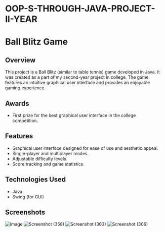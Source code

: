 # OOP-S-THROUGH-JAVA-PROJECT-II-YEAR
# Ball Blitz Game

## Overview
This project is a Ball Blitz (similar to table tennis) game developed in Java. It was created as a part of my second-year project in college. The game features an intuitive graphical user interface and provides an enjoyable gaming experience.

## Awards
- First prize for the best graphical user interface in the college competition.

## Features
- Graphical user interface designed for ease of use and aesthetic appeal.
- Single-player and multiplayer modes.
- Adjustable difficulty levels.
- Score tracking and game statistics.

## Technologies Used
- Java
- Swing (for GUI)

## Screenshots
![image](https://github.com/rishikeshh09/OOP-S-THROUGH-JAVA-PROJECT-II-YEAR/assets/148183580/0b9ca3ef-0ab5-4313-88f2-aa3f872294ac)
![Screenshot (358)](https://github.com/rishikeshh09/OOP-S-THROUGH-JAVA-PROJECT-II-YEAR/assets/148183580/37b9d35e-474c-483d-a87a-d822c665d0c1)
![Screenshot (363)](https://github.com/rishikeshh09/OOP-S-THROUGH-JAVA-PROJECT-II-YEAR/assets/148183580/a9f78be5-7c47-4c43-8938-65f72514d70f)
![Screenshot (366)](https://github.com/rishikeshh09/OOP-S-THROUGH-JAVA-PROJECT-II-YEAR/assets/148183580/88b45c7e-75c3-4d75-ac56-f11a82fc08af)






